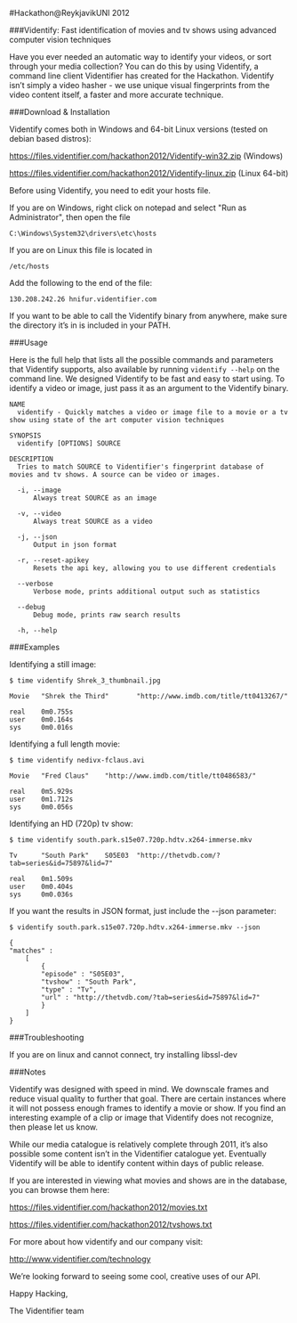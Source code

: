#Hackathon@ReykjavikUNI 2012

###Videntify: Fast identification of movies and tv shows using advanced computer vision techniques

Have you ever needed an automatic way to identify your videos, or sort through your media collection?  You can do this by using Videntify, a command line client Videntifier has created for the Hackathon. Videntify isn’t simply a video hasher - we use unique visual fingerprints from the video content itself, a faster and more accurate technique.

###Download & Installation

Videntify comes both in Windows and 64-bit Linux versions (tested on debian based distros):

  https://files.videntifier.com/hackathon2012/Videntify-win32.zip  (Windows)

  https://files.videntifier.com/hackathon2012/Videntify-linux.zip  (Linux 64-bit)

Before using Videntify, you need to edit your hosts file. 

If you are on Windows, right click on notepad and select "Run as Administrator", then open the file

    C:\Windows\System32\drivers\etc\hosts

If you are on Linux this file is located in

    /etc/hosts

Add the following to the end of the file: 
    
    130.208.242.26 hnifur.videntifier.com

If you want to be able to call the Videntify binary from anywhere, make sure the directory it’s in is included in your PATH.

###Usage

Here is the full help that lists all the possible commands and parameters that Videntify supports, also available by running ```videntify --help``` on the command line.
We designed Videntify to be fast and easy to start using.  To identify a video or image, just pass it as an argument to the Videntify binary.

```
NAME
  videntify - Quickly matches a video or image file to a movie or a tv show using state of the art computer vision techniques

SYNOPSIS
  videntify [OPTIONS] SOURCE

DESCRIPTION
  Tries to match SOURCE to Videntifier's fingerprint database of movies and tv shows. A source can be video or images.

  -i, --image
      Always treat SOURCE as an image

  -v, --video
      Always treat SOURCE as a video

  -j, --json
      Output in json format

  -r, --reset-apikey
      Resets the api key, allowing you to use different credentials

  --verbose
      Verbose mode, prints additional output such as statistics

  --debug
      Debug mode, prints raw search results

  -h, --help
```
###Examples

Identifying a still image:

    $ time videntify Shrek_3_thumbnail.jpg
```
Movie   "Shrek the Third"       "http://www.imdb.com/title/tt0413267/"

real    0m0.755s
user    0m0.164s
sys     0m0.016s
```
Identifying a full length movie:

    $ time videntify nedivx-fclaus.avi
```
Movie   "Fred Claus"    "http://www.imdb.com/title/tt0486583/"

real    0m5.929s
user    0m1.712s
sys     0m0.056s
```
Identifying an HD (720p) tv show:

    $ time videntify south.park.s15e07.720p.hdtv.x264-immerse.mkv
```
Tv      "South Park"    S05E03  "http://thetvdb.com/?tab=series&id=75897&lid=7"

real    0m1.509s
user    0m0.404s
sys     0m0.036s
```

If you want the results in JSON format, just include the --json parameter:

    $ videntify south.park.s15e07.720p.hdtv.x264-immerse.mkv --json
```
{
"matches" : 
	[
		{
		"episode" : "S05E03",
		"tvshow" : "South Park",
		"type" : "Tv",
		"url" : "http://thetvdb.com/?tab=series&id=75897&lid=7"
		}
	]
}
```
###Troubleshooting

If you are on linux and cannot connect, try installing libssl-dev

###Notes

Videntify was designed with speed in mind. We downscale frames and reduce visual quality to further that goal. There are certain instances where it will not possess enough frames to identify a movie or show. If you find an interesting example of a clip or image that Videntify does not recognize, then please let us know.

While our media catalogue is relatively complete through 2011, it’s also possible some content isn’t in the Videntifier catalogue yet. Eventually Videntify will be able to identify content within days of public release.

If you are interested in viewing what movies and shows are in the database, you can browse them here:

  https://files.videntifier.com/hackathon2012/movies.txt

  https://files.videntifier.com/hackathon2012/tvshows.txt

For more about how videntify and our company visit:

http://www.videntifier.com/technology

We’re looking forward to seeing some cool, creative uses of our API.

Happy Hacking,

The Videntifier team

